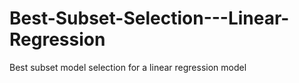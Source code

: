 # Best-Subset-Selection---Linear-Regression
Best subset model selection for a linear regression model
